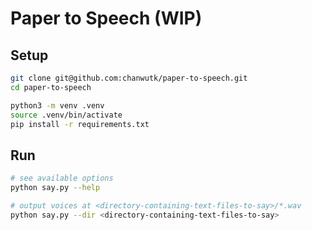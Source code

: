 # Paper to Speech (WIP)

## Setup
```sh
git clone git@github.com:chanwutk/paper-to-speech.git
cd paper-to-speech

python3 -m venv .venv
source .venv/bin/activate
pip install -r requirements.txt
```

## Run
```sh
# see available options
python say.py --help

# output voices at <directory-containing-text-files-to-say>/*.wav
python say.py --dir <directory-containing-text-files-to-say>
```